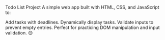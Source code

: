 Todo List Project
A simple web app built with HTML, CSS, and JavaScript to:

Add tasks with deadlines.
Dynamically display tasks.
Validate inputs to prevent empty entries.
Perfect for practicing DOM manipulation and input validation. 😊